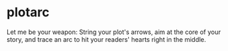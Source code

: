 # plotarc
Let me be your weapon: String your plot's arrows, aim at the core of your story, and trace an arc to hit your readers' hearts right in the middle.
